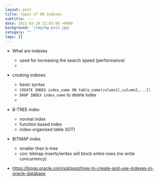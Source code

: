 ```yaml
---
layout: post
title: Types of DB Indexes
subtitle: ---
date: 2022-03-28 22:03:00 +0900
background: '/img/bg-post.jpg'
category: ""
tags: []
---
```


* What are indexes
    * used for increasing the search speed (performance)
    * 
* creating indexes
    * basic syntax
    * `CREATE INDEX index_name ON table_name(column1[,column2,...])`
    * `DROP INDEX index_name` to delete index
    * 
* B-TREE index
    * normal index
    * function based index
    * index-organized table (IOT)
    
* BITMAP index
    * smaller than b-tree
    * con: bitmap inserts/writes will block entire rows (no write concurrency)
    

* https://blogs.oracle.com/sql/post/how-to-create-and-use-indexes-in-oracle-database